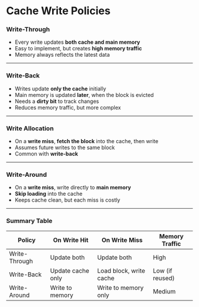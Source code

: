 # Cache Write Policies

### **Write-Through**

* Every write updates **both cache and main memory**
* Easy to implement, but creates **high memory traffic**
* Memory always reflects the latest data

---

### **Write-Back**

* Writes update **only the cache** initially
* Main memory is updated **later**, when the block is evicted
* Needs a **dirty bit** to track changes
* Reduces memory traffic, but more complex

---

### **Write Allocation**

* On a **write miss**, **fetch the block** into the cache, then write
* Assumes future writes to the same block
* Common with **write-back**

---

### **Write-Around**

* On a **write miss**, write directly to **main memory**
* **Skip loading** into the cache
* Keeps cache clean, but each miss is costly

---

### **Summary Table**

| Policy        | On Write Hit      | On Write Miss           | Memory Traffic  |
|---------------|-------------------|-------------------------|-----------------|
| Write-Through | Update both       | Update both             | High            |
| Write-Back    | Update cache only | Load block, write cache | Low (if reused) |
| Write-Around  | Write to memory   | Write to memory only    | Medium          |
